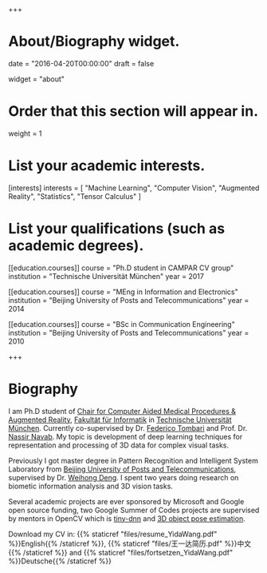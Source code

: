 +++
# About/Biography widget.

date = "2016-04-20T00:00:00"
draft = false

widget = "about"

# Order that this section will appear in.
weight = 1

# List your academic interests.
[interests]
  interests = [
    "Machine Learning",
    "Computer Vision",
    "Augmented Reality",
    "Statistics",
    "Tensor Calculus"
  ]

# List your qualifications (such as academic degrees).
[[education.courses]]
  course = "Ph.D student in CAMPAR CV group"
  institution = "Technische Universität München"
  year = 2017

[[education.courses]]
  course = "MEng in Information and Electronics"
  institution = "Beijing University of Posts and Telecommunications"
  year = 2014

[[education.courses]]
  course = "BSc in Communication Engineering"
  institution = "Beijing University of Posts and Telecommunications"
  year = 2010
 
+++

# Biography

I am Ph.D student of [Chair for Computer Aided Medical Procedures & Augmented Reality](http://campar.in.tum.de/WebHome), [Fakultät für Informatik](http://www.in.tum.de) in [Technische Universität München](https://www.tum.de/). Currently co-supervised by Dr. [Federico Tombari](http://campar.in.tum.de/Main/FedericoTombari) and Prof. Dr. [Nassir Navab](http://campar.in.tum.de/Main/NassirNavab). My topic is development of deep learning techniques for representation and processing of 3D data for complex visual tasks.

Previously I got master degree in Pattern Recognition and Intelligent System Laboratory from [Beijing University of Posts and Telecommunications](http://www.bupt.edu.cn/), supervised by Dr. [Weihong Deng](http://www.whdeng.cn/). I spent two years doing research on biometic information analysis and 3D vision tasks.

Several academic projects are ever sponsored by Microsoft and Google open source funding, two Google Summer of Codes projects are supervised by mentors in OpenCV which is [tiny-dnn](https://github.com/tiny-dnn/tiny-dnn) and [3D object pose estimation](https://github.com/opencv/opencv_contrib/tree/master/modules/cnn_3dobj).

Download my CV in: {{% staticref "files/resume_YidaWang.pdf" %}}English{{% /staticref %}}, {{% staticref "files/王一达简历.pdf" %}}中文{{% /staticref %}} and {{% staticref "files/fortsetzen_YidaWang.pdf" %}}Deutsche{{% /staticref %}}
